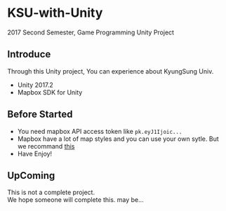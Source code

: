 KSU-with-Unity
==============
2017 Second Semester, Game Programming Unity Project

Introduce
---------
Through this Unity project, You can experience about KyungSung Univ.
* Unity 2017.2
* Mapbox SDK for Unity

Before Started
--------------
* You need mapbox API access token like `pk.eyJ1Ijoic...`
* Mapbox have a lot of map styles and you can use your own sytle. 
  But we recommand [this](https://api.mapbox.com/styles/v1/scala/cj9p8nvs652yy2snoxxpb7p72.html?fresh=true&title=true&access_token=pk.eyJ1Ijoic2NhbGEiLCJhIjoiY2o5bzQ5NGNmNWI1ejMzbnIyeDZ0aWxlNCJ9.NrWiFpsbH9FtLzzZHbGxmA#16.1/35.142163/129.097720/0
)
* Have Enjoy!

UpComing
--------
This is not a complete project.  
We hope someone will complete this. may be...
